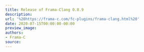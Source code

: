 ```yaml
---
title: Release of Frama-Clang 0.0.9
description:
url: '%20https://frama-c.com/fc-plugins/frama-clang.html%20'
date: 2020-07-15T00:00:00-00:00
preview_image:
authors:
- Frama-C
source:
---
```



